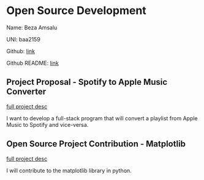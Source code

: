 # Open Source Development

Name: Beza Amsalu

UNI: baa2159

Github: [link](https://github.com/Beza4598)

Github README: [link](https://github.com/Beza4598/Beza4598/blob/main/README.md)



## Project Proposal - Spotify to Apple Music Converter

[full project desc](../projects/python/spotify_to_apple.md)

I want to develop a full-stack program that will convert a playlist from Apple Music to Spotify and vice-versa. 

## Open Source Project Contribution - Matplotlib

[full project desc](../projects/python/matplotlib.md)

I will contribute to the matplotlib library in python.
